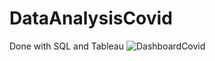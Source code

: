 # DataAnalysisCovid
Done with SQL and Tableau
![DashboardCovid](https://user-images.githubusercontent.com/76429727/179170013-8f564990-f7dc-48ac-9a24-3b72a3da3d88.png)
